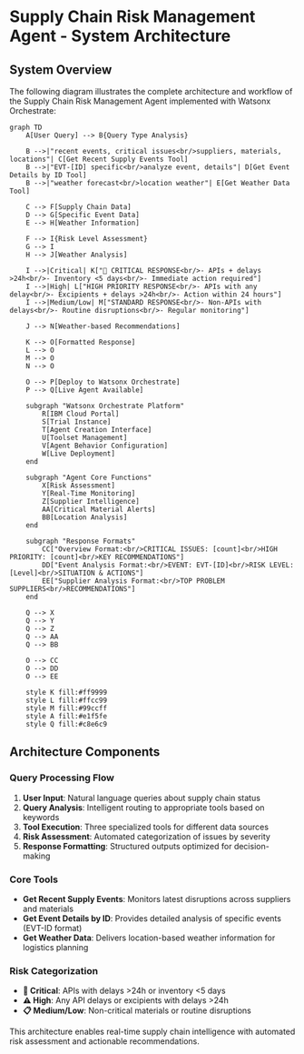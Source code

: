 # Supply Chain Risk Management Agent - System Architecture

## System Overview

The following diagram illustrates the complete architecture and workflow of the Supply Chain Risk Management Agent implemented with Watsonx Orchestrate:

```mermaid
graph TD
    A[User Query] --> B{Query Type Analysis}
    
    B -->|"recent events, critical issues<br/>suppliers, materials, locations"| C[Get Recent Supply Events Tool]
    B -->|"EVT-[ID] specific<br/>analyze event, details"| D[Get Event Details by ID Tool]
    B -->|"weather forecast<br/>location weather"| E[Get Weather Data Tool]
    
    C --> F[Supply Chain Data]
    D --> G[Specific Event Data]
    E --> H[Weather Information]
    
    F --> I{Risk Level Assessment}
    G --> I
    H --> J[Weather Analysis]
    
    I -->|Critical| K["🚨 CRITICAL RESPONSE<br/>- APIs + delays >24h<br/>- Inventory <5 days<br/>- Immediate action required"]
    I -->|High| L["HIGH PRIORITY RESPONSE<br/>- APIs with any delay<br/>- Excipients + delays >24h<br/>- Action within 24 hours"]
    I -->|Medium/Low| M["STANDARD RESPONSE<br/>- Non-APIs with delays<br/>- Routine disruptions<br/>- Regular monitoring"]
    
    J --> N[Weather-based Recommendations]
    
    K --> O[Formatted Response]
    L --> O
    M --> O
    N --> O
    
    O --> P[Deploy to Watsonx Orchestrate]
    P --> Q[Live Agent Available]
    
    subgraph "Watsonx Orchestrate Platform"
        R[IBM Cloud Portal]
        S[Trial Instance]
        T[Agent Creation Interface]
        U[Toolset Management]
        V[Agent Behavior Configuration]
        W[Live Deployment]
    end
    
    subgraph "Agent Core Functions"
        X[Risk Assessment]
        Y[Real-Time Monitoring]
        Z[Supplier Intelligence]
        AA[Critical Material Alerts]
        BB[Location Analysis]
    end
    
    subgraph "Response Formats"
        CC["Overview Format:<br/>CRITICAL ISSUES: [count]<br/>HIGH PRIORITY: [count]<br/>KEY RECOMMENDATIONS"]
        DD["Event Analysis Format:<br/>EVENT: EVT-[ID]<br/>RISK LEVEL: [Level]<br/>SITUATION & ACTIONS"]
        EE["Supplier Analysis Format:<br/>TOP PROBLEM SUPPLIERS<br/>RECOMMENDATIONS"]
    end
    
    Q --> X
    Q --> Y
    Q --> Z
    Q --> AA
    Q --> BB
    
    O --> CC
    O --> DD
    O --> EE
    
    style K fill:#ff9999
    style L fill:#ffcc99
    style M fill:#99ccff
    style A fill:#e1f5fe
    style Q fill:#c8e6c9
```

## Architecture Components

### Query Processing Flow
1. **User Input**: Natural language queries about supply chain status
2. **Query Analysis**: Intelligent routing to appropriate tools based on keywords
3. **Tool Execution**: Three specialized tools for different data sources
4. **Risk Assessment**: Automated categorization of issues by severity
5. **Response Formatting**: Structured outputs optimized for decision-making

### Core Tools
- **Get Recent Supply Events**: Monitors latest disruptions across suppliers and materials
- **Get Event Details by ID**: Provides detailed analysis of specific events (EVT-ID format)
- **Get Weather Data**: Delivers location-based weather information for logistics planning

### Risk Categorization
- **🚨 Critical**: APIs with delays >24h or inventory <5 days
- **⚠️ High**: Any API delays or excipients with delays >24h
- **📋 Medium/Low**: Non-critical materials or routine disruptions

This architecture enables real-time supply chain intelligence with automated risk assessment and actionable recommendations.
